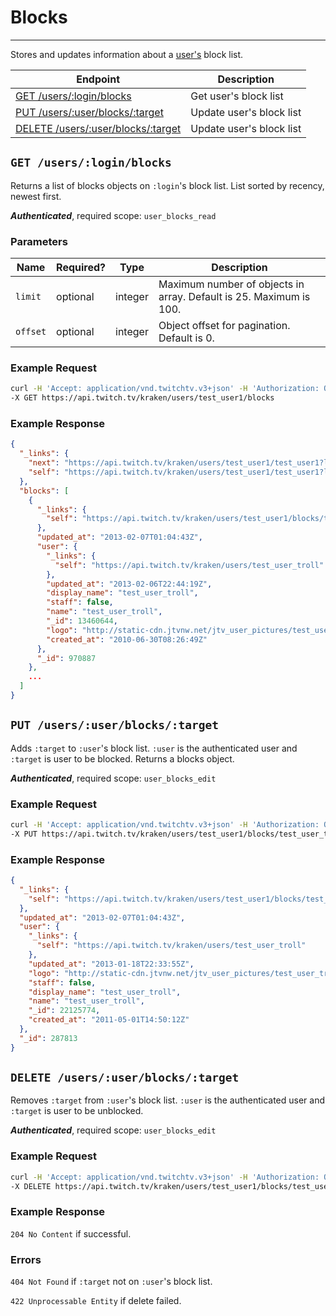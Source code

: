 # Blocks

***

Stores and updates information about a [user's][users] block list.

| Endpoint | Description |
| ---- | --------------- |
| [GET /users/:login/blocks](/v3_resources/blocks.md#get-usersloginblocks) | Get user's block list |
| [PUT /users/:user/blocks/:target](/v3_resources/blocks.md#put-usersuserblockstarget) | Update user's block list |
| [DELETE /users/:user/blocks/:target](/v3_resources/blocks.md#delete-usersuserblockstarget) | Update user's block list |

[users]: /v3_resources/users.md

## `GET /users/:login/blocks`

Returns a list of blocks objects on `:login`'s block list. List sorted by recency, newest first.

*__Authenticated__*, required scope: `user_blocks_read`

### Parameters

<table>
    <thead>
        <tr>
            <th>Name</th>
            <th>Required?</th>
            <th width="50">Type</th>
            <th width=100%>Description</th>
        </tr>
    </thead>
    <tbody>
        <tr>
            <td><code>limit</code></td>
            <td>optional</td>
            <td>integer</td>
            <td>Maximum number of objects in array. Default is 25. Maximum is 100.</td>
        </tr>
        <tr>
            <td><code>offset</code></td>
            <td>optional</td>
            <td>integer</td>
            <td>Object offset for pagination. Default is 0.</td>
        </tr>
    </tbody>
</table>

### Example Request

```bash
curl -H 'Accept: application/vnd.twitchtv.v3+json' -H 'Authorization: OAuth <access_token>' \
-X GET https://api.twitch.tv/kraken/users/test_user1/blocks
```

### Example Response

```json
{
  "_links": {
    "next": "https://api.twitch.tv/kraken/users/test_user1/test_user1?limit=25&offset=25",
    "self": "https://api.twitch.tv/kraken/users/test_user1/test_user1?limit=25&offset=0"
  },
  "blocks": [
    {
      "_links": {
        "self": "https://api.twitch.tv/kraken/users/test_user1/blocks/test_user_troll"
      },
      "updated_at": "2013-02-07T01:04:43Z",
      "user": {
        "_links": {
          "self": "https://api.twitch.tv/kraken/users/test_user_troll"
        },
        "updated_at": "2013-02-06T22:44:19Z",
        "display_name": "test_user_troll",
        "staff": false,
        "name": "test_user_troll",
        "_id": 13460644,
        "logo": "http://static-cdn.jtvnw.net/jtv_user_pictures/test_user_troll-profile_image-9e4de45c9e6744ac-300x300.png",
        "created_at": "2010-06-30T08:26:49Z"
      },
      "_id": 970887
    },
    ...
  ]
}
```

## `PUT /users/:user/blocks/:target`

Adds `:target` to `:user`'s block list. `:user` is the authenticated user and `:target` is user to be blocked. Returns a blocks object.

*__Authenticated__*, required scope: `user_blocks_edit`

### Example Request

```bash
curl -H 'Accept: application/vnd.twitchtv.v3+json' -H 'Authorization: OAuth <access_token>' \
-X PUT https://api.twitch.tv/kraken/users/test_user1/blocks/test_user_troll
```

### Example Response

```json
{
  "_links": {
    "self": "https://api.twitch.tv/kraken/users/test_user1/blocks/test_user_troll"
  },
  "updated_at": "2013-02-07T01:04:43Z",
  "user": {
    "_links": {
      "self": "https://api.twitch.tv/kraken/users/test_user_troll"
    },
    "updated_at": "2013-01-18T22:33:55Z",
    "logo": "http://static-cdn.jtvnw.net/jtv_user_pictures/test_user_troll-profile_image-c3fa99f314dd9477-300x300.jpeg",
    "staff": false,
    "display_name": "test_user_troll",
    "name": "test_user_troll",
    "_id": 22125774,
    "created_at": "2011-05-01T14:50:12Z"
  },
  "_id": 287813
}
```

## `DELETE /users/:user/blocks/:target`

Removes `:target` from `:user`'s block list. `:user` is the authenticated user and `:target` is user to be unblocked.

*__Authenticated__*, required scope: `user_blocks_edit`

### Example Request

```bash
curl -H 'Accept: application/vnd.twitchtv.v3+json' -H 'Authorization: OAuth <access_token>' \
-X DELETE https://api.twitch.tv/kraken/users/test_user1/blocks/test_user_troll
```

### Example Response

`204 No Content` if successful.

### Errors

`404 Not Found` if `:target` not on `:user`'s block list.

`422 Unprocessable Entity` if delete failed.
